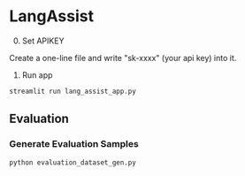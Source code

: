 # LangAssist

0. Set APIKEY

Create a one-line file and write "sk-xxxx" (your api key) into it.

1. Run app
```bash
streamlit run lang_assist_app.py
```

## Evaluation

### Generate Evaluation Samples

```shell
python evaluation_dataset_gen.py
```


